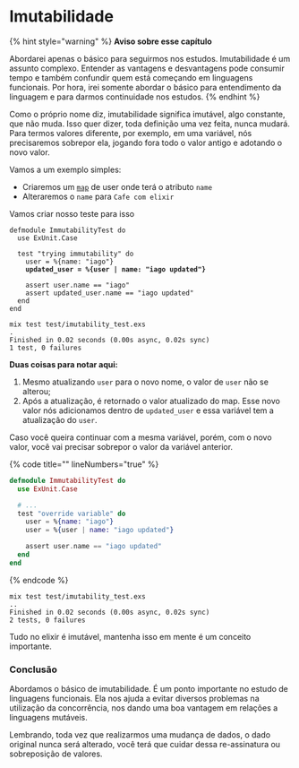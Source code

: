 # Imutabilidade

{% hint style="warning" %}
**Aviso sobre esse capítulo**

Abordarei apenas o básico para seguirmos nos estudos. Imutabilidade é um assunto complexo. Entender as vantagens e desvantagens pode consumir tempo e também confundir quem está começando em linguagens funcionais. Por hora, irei somente abordar o básico para entendimento da linguagem e para darmos continuidade nos estudos.
{% endhint %}

Como o próprio nome diz, imutabilidade significa imutável, algo constante, que não muda. Isso quer dizer, toda definição uma vez feita, nunca mudará. Para termos valores diferente, por exemplo, em uma variável, nós precisaremos sobrepor ela, jogando fora todo o valor antigo e adotando o novo valor.

Vamos a um exemplo simples:

* Criaremos um [`map`](../basico/mapas.md) de user onde terá o atributo `name`&#x20;
* Alteraremos o `name` para `Cafe com elixir`

Vamos criar nosso teste para isso

<pre class="language-elixir" data-title="test/imutability_test.exs" data-line-numbers><code class="lang-elixir">defmodule ImmutabilityTest do
  use ExUnit.Case

  test "trying immutability" do
    user = %{name: "iago"}
<strong>    updated_user = %{user | name: "iago updated"}
</strong>
    assert user.name == "iago"
    assert updated_user.name == "iago updated"
  end
end
</code></pre>

```shell
mix test test/imutability_test.exs
.
Finished in 0.02 seconds (0.00s async, 0.02s sync)
1 test, 0 failures
```

**Duas coisas para notar aqui:**

1. Mesmo atualizando `user` para o novo nome, o valor de `user` não se alterou;&#x20;
2. Após a atualização, é retornado o valor atualizado do map. Esse novo valor nós adicionamos dentro de `updated_user` e essa variável tem a atualização do `user`.

Caso você queira continuar com a mesma variável, porém, com o novo valor, você vai precisar sobrepor o valor da variável anterior.

{% code title="" lineNumbers="true" %}
```elixir
defmodule ImmutabilityTest do
  use ExUnit.Case

  # ...
  test "override variable" do
    user = %{name: "iago"}
    user = %{user | name: "iago updated"}

    assert user.name == "iago updated"
  end
end
```
{% endcode %}

```shell
mix test test/imutability_test.exs
..
Finished in 0.02 seconds (0.00s async, 0.02s sync)
2 tests, 0 failures
```

Tudo no elixir é imutável, mantenha isso em mente é um conceito importante.

### Conclusão

Abordamos o básico de imutabilidade. É um ponto importante no estudo de linguagens funcionais. Ela nos ajuda a evitar diversos problemas na utilização da concorrência, nos dando uma boa vantagem em relações a linguagens mutáveis.

Lembrando, toda vez que realizarmos uma mudança de dados, o dado original nunca será alterado, você terá que cuidar dessa re-assinatura ou sobreposição de valores.



